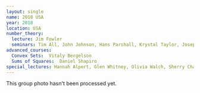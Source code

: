```yaml
---
layout: single
name: 2018 USA
year: 2018
location: USA
number_theory:
  lecture: Jim Fowler
  seminars: Tim All, John Johnson, Hans Parshall, Krystal Taylor, Joseph Vandehey, Warren Sinnott
advanced_courses:
  Convex Sets:  Vitaly Bergelson
  Sums of Squares:  Daniel Shapiro
special_lectures: Hannah Alpert, Glen Whitney, Olivia Walch, Sherry Chan, Eric Katz, Warren Sinnott, Dustin Mixon, Hoi Nguyen, Ovidiu Costin
---
```

This group photo hasn't been processed yet.



 
